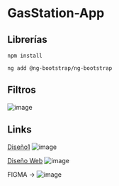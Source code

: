# GasStation-App

## Librerías
```
npm install
```
```
ng add @ng-bootstrap/ng-bootstrap
```
## Filtros
![image](https://github.com/user-attachments/assets/dea7fd74-4e1f-47b2-b5e9-e7c20be9554d)


## Links
[Diseño1](https://dribbble.com/shots/18772651-Petrol-Station-Finder)
![image](https://github.com/user-attachments/assets/c1a437d6-ea4d-4980-8908-bda3517aa69d)

[Diseño Web](https://dribbble.com/shots/6504886-Gas-station)
![image](https://github.com/user-attachments/assets/b59daf67-89ce-48de-a5ef-269d2cf3f6e3)

FIGMA -> ![image](https://github.com/user-attachments/assets/62817e43-171f-40b0-886b-5130fe717a8a)



